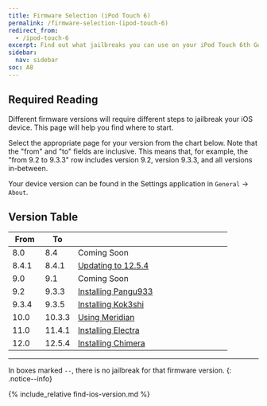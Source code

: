 ```yaml
---
title: Firmware Selection (iPod Touch 6)
permalink: /firmware-selection-(ipod-touch-6)
redirect_from:
  - /ipod-touch-6
excerpt: Find out what jailbreaks you can use on your iPod Touch 6th Generation
sidebar:
  nav: sidebar
soc: A8
---
```


## Required Reading

Different firmware versions will require different steps to jailbreak your iOS device. This page will help you find where to start.

Select the appropriate page for your version from the chart below. Note that the "from" and "to" fields are inclusive. This means that, for example, the "from 9.2 to 9.3.3" row includes version 9.2, version 9.3.3, and all versions in-between.

Your device version can be found in the Settings application in `General` -> `About`.

## Version Table

<table class="version_table">
  <colgroup>
    <col span="1" style="width: 15%;">
    <col span="1" style="width: 15%;">
    <col span="1" style="width: 70%;">
  </colgroup>
  <thead>
    <tr>
      <th>From</th>
      <th>To</th>
      <th></th>
    </tr>
  </thead>
  <tbody>    
    <tr>
      <td>8.0</td>
      <td>8.4</td>
      <td>Coming Soon</td>
    </tr>
    <tr>
      <td>8.4.1</td>
      <td>8.4.1</td>
      <td><a href="updating-to-12-5-4">Updating to 12.5.4</a></td>
    </tr>
    <tr>
      <td>9.0</td>
      <td>9.1</td>
      <td>Coming Soon</td>
    </tr>
    <tr>
      <td>9.2</td>
      <td>9.3.3</td>
      <td><a href="installing-pangu933">Installing Pangu933</a></td>
    </tr>
    <tr>
      <td>9.3.4</td>
      <td>9.3.5</td>
      <td><a href="installing-kok3shi">Installing Kok3shi</a></td>
    </tr>
    <tr>
      <td>10.0</td>
      <td>10.3.3</td>
      <td><a href="using-meridian">Using Meridian</a></td>
    </tr>
    <tr>
      <td>11.0</td>
      <td>11.4.1</td>
      <td><a href="installing-electra">Installing Electra</a></td>
    </tr>
    <tr>
      <td>12.0</td>
      <td>12.5.4</td>
      <td><a href="installing-chimera">Installing Chimera</a></td>
    </tr>
  </tbody>
</table>

---

In boxes marked `--`, there is no jailbreak for that firmware version.
{: .notice--info}

{% include_relative find-ios-version.md %}
